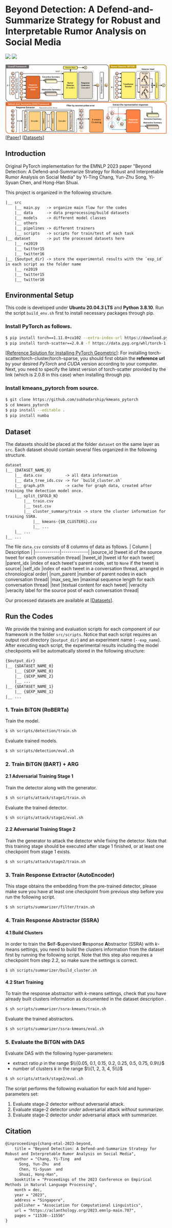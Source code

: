 # Beyond Detection: A Defend-and-Summarize Strategy for Robust and Interpretable Rumor Analysis on Social Media
![](https://img.shields.io/badge/Python-3.8-blue) ![](https://img.shields.io/badge/Pytorch-1.11.0-orange)

![](https://github.com/joshchang0111/EMNLP2023-RumorDAS/blob/master/das_overview.png)
[[Paper](https://aclanthology.org/2023.emnlp-main.707/)] [[Datasets](https://drive.google.com/file/d/1gkK3oNstw_pWehLD9W7ZdvfTxmPUlREz/view?usp=sharing)]

## Introduction
Original PyTorch implementation for the EMNLP 2023 paper "Beyond Detection: A Defend-and-Summarize Strategy for Robust and Interpretable Rumor Analysis on Social Media" by Yi-Ting Chang, Yun-Zhu Song, Yi-Syuan Chen, and Hong-Han Shuai.

This project is organized in the following structure.
```
|__ src
    |__ main.py   -> organize main flow for the codes
    |__ data      -> data preprocessing/build datasets
    |__ models    -> different model classes
    |__ others
    |__ pipelines -> different trainers
    |__ scripts   -> scripts for train/test of each task
|__ dataset       -> put the processed datasets here
    |__ re2019
    |__ twitter15
    |__ twitter16
|__ {$output_dir} -> store the experimental results with the `exp_id` in each script as the folder name
    |__ re2019
    |__ twitter15
    |__ twitter16
```

## Environmental Setup
This code is developed under **Ubuntu 20.04.3 LTS** and **Python 3.8.10**. Run the script `build_env.sh` first to install necessary packages through pip.

### Install PyTorch as follows.
```bash
$ pip install torch==1.11.0+cu102 --extra-index-url https://download.pytorch.org/whl/cu102
$ pip install torch-scatter==2.0.8 -f https://data.pyg.org/whl/torch-1.11.0+cu102.html
```
[[Reference Solution for Installing PyTorch Geometric](https://stackoverflow.com/questions/70008715/pytorch-and-torch-scatter-were-compiled-with-different-cuda-versions-on-google-c)]: For installing torch-scatter/torch-cluster/torch-sparse, you should first obtain the **reference url** by your desired *PyTorch* and *CUDA* version according to your computer. Next, you need to specify the latest version of torch-scatter provided by the link (which is 2.0.8 in this case) when installing through pip.

### Install kmeans_pytorch from source.
```bash
$ git clone https://github.com/subhadarship/kmeans_pytorch
$ cd kmeans_pytorch
$ pip install --editable .
$ pip install numba
```

## Dataset
The datasets should be placed at the folder `dataset` on the same layer as `src`. Each dataset should contain several files organized in the following structure.
```
dataset
|__ {DATASET_NAME_0}
    |__ data.csv          -> all data information
    |__ data_tree_ids.csv -> for `build_cluster.sh`
    |__ graph.pth         -> cache for graph data, created after training the detection model once.
    |__ split_{$FOLD_N}
        |__ train.csv
        |__ test.csv
        |__ cluster_summary/train -> store the cluster information for training SSRA.
            |__ kmeans-{$N_CLUSTERS}.csv
            |__ ...
    |__ ...
|__ ...
```
The file `data.csv` consists of 8 columns of data as follows.
|   Column   | Description |
|------------|-------------|
|source_id   |tweet id of the source tweet for each conversation thread|
|tweet_id    |tweet id for each tweet|
|parent_idx  |index of each tweet's parent node, set to `None` if the tweet is source|
|self_idx    |index of each tweet in a conversation thread, arranged in chronological order|
|num_parent  |number of parent nodes in each conversation thread|
|max_seq_len |maximal sequence length for each conversation thread|
|text        |textual content for each tweet|
|veracity    |veracity label for the source post of each conversation thread|

Our processed datasets are available at [[Datasets](https://drive.google.com/file/d/1gkK3oNstw_pWehLD9W7ZdvfTxmPUlREz/view?usp=sharing)].

## Run the Codes
We provide the training and evaluation scripts for each component of our framework in the folder `src/scripts`. Notice that each script requires an output root directory (`$output_dir`) and an experiment name (`--exp_name`). After executing each script, the experimental results including the model checkpoints will be automatically stored in the following structure:
```
{$output_dir}
|__ {$DATASET_NAME_0}
    |__ {$EXP_NAME_0}
    |__ {$EXP_NAME_2}
    |__ ...
|__ {$DATASET_NAME_1}
    |__ {$EXP_NAME_1}
|__ ...
```

### 1. Train BiTGN (RoBERTa)
Train the model.
```bash
$ sh scripts/detection/train.sh
```
Evaluate trained models.
```bash
$ sh scripts/detection/eval.sh
```

### 2. Train BiTGN (BART) + ARG
#### 2.1 Adversarial Training Stage 1
Train the detector along with the generator.
```bash
$ sh scripts/attack/stage1/train.sh
```
Evaluate the trained detector.
```bash
$ sh scripts/attack/stage1/eval.sh
```
#### 2.2 Adversarial Training Stage 2
Train the generator to attack the detector while fixing the detector. Note that this training stage should be executed after stage 1 finished, or at least one checkpoint from stage 1 exists.
```bash
$ sh scripts/attack/stage2/train.sh
```

### 3. Train Response Extractor (AutoEncoder)
This stage obtains the embedding from the pre-trained detector, please make sure you have at least one checkpoint from previous step before you run the following script.
```bash
$ sh scripts/summarizer/filter/train.sh
```

### 4. Train Response Abstractor (SSRA)
#### 4.1 Build Clusters
In order to train the **S**elf-**S**upervised **R**esponse **A**bstractor (SSRA) with $k$-means settings, you need to build the clusters information from the dataset first by running the following script. Note that this step also requires a checkpoint from step 2.2, so make sure the settings is correct.
```bash
$ sh scripts/summarizer/build_cluster.sh
```
#### 4.2 Start Training
To train the response abstractor with $k$-means settings, check that you have already built clusters information as documented in the dataset description .
```bash
$ sh scripts/summarizer/ssra-kmeans/train.sh
```
Evaluate the trained abstractors.
```bash
$ sh scripts/summarizer/ssra-kmeans/eval.sh
```

### 5. Evaluate the BiTGN with DAS
Evaluate DAS with the following hyper-parameters:
- extract ratio $\rho$ in the range $\\{0.05, 0.1, 0.15, 0.2, 0.25, 0.5, 0.75, 0.9\\}$
- number of clusters $k$ in the range $\\{1, 2, 3, 4, 5\\}$
```bash
$ sh scripts/attack/stage2/eval.sh
```
The script performs the following evaluation for each fold and hyper-parameters set:
1. Evaluate stage-2 detector *without* adversarial attack.
2. Evaluate stage-2 detector *under* adversarial attack *without* summarizer.
3. Evaluate stage-2 detector *under* adversarial attack *with* summarizer.

## Citation
```
@inproceedings{chang-etal-2023-beyond,
    title = "Beyond Detection: A Defend-and-Summarize Strategy for Robust and Interpretable Rumor Analysis on Social Media",
    author = "Chang, Yi-Ting  and
      Song, Yun-Zhu  and
      Chen, Yi-Syuan  and
      Shuai, Hong-Han",
    booktitle = "Proceedings of the 2023 Conference on Empirical Methods in Natural Language Processing",
    month = dec,
    year = "2023",
    address = "Singapore",
    publisher = "Association for Computational Linguistics",
    url = "https://aclanthology.org/2023.emnlp-main.707",
    pages = "11538--11556"
}
```